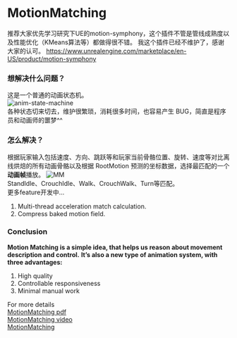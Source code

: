 # MotionMatching

推荐大家优先学习研究下UE的motion-symphony，这个插件不管是管线成熟度以及性能优化（KMeans算法等）都做得很不错。
我这个插件已经不维护了，感谢大家的认可。
https://www.unrealengine.com/marketplace/en-US/product/motion-symphony

### 想解决什么问题？
这是一个普通的动画状态机。<br>
![anim-state-machine](/Images/anim-state-machine.png)<br>
各种状态切来切去，维护很繁琐，消耗很多时间，也容易产生 BUG，简直是程序员和动画师的噩梦^^

### 怎么解决？
根据玩家输入包括速度、方向、跳跃等和玩家当前骨骼位置、旋转、速度等对比离线烘焙的所有动画骨骼以及根据 RootMotion 预测的坐标数据，选择最匹配的一个**动画帧**播放。
![MM](/Images/motion-matching.gif)<br>
StandIdle、CrouchIdle、Walk、CrouchWalk、Turn等匹配。<br>
更多feature开发中...<br>
1. Multi-thread acceleration match calculation.
2. Compress baked motion field.

### Conclusion
**Motion Matching is a simple idea, that helps us reason about movement description and control.**
**It’s also a new type of animation system, with three advantages:**
1. High quality
2. Controllable responsiveness
3. Minimal manual work

For more details<br>
[MotionMatching pdf](https://twvideo01.ubm-us.net/o1/vault/gdc2016/Presentations/Clavet_Simon_MotionMatching.pdf)<br>
[MotionMatching video](https://www.gdcvault.com/play/1023280/Motion-Matching-and-The-Road)<br>
[MotionMatching](https://zhuanlan.zhihu.com/p/50141261)<br>

